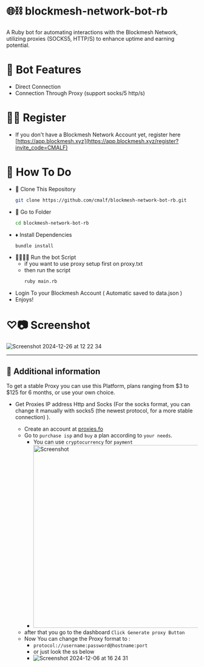 # 🌐⛓️ blockmesh-network-bot-rb
A Ruby bot for automating interactions with the Blockmesh Network, utilizing proxies (SOCKS5, HTTP/S) to enhance uptime and earning potential.

# 🦾 Bot Features
- Direct Connection
- Connection Through Proxy (support socks/5 http/s)

# ✍🏻 Register

- If you don't have a Blockmesh Network Account yet, register here [https://app.blockmesh.xyz](https://app.blockmesh.xyz/register?invite_code=CMALF)

# 🤔 How To Do

- 🧬 Clone This Repository
  ```bash
  git clone https://github.com/cmalf/blockmesh-network-bot-rb.git
  ```
- 📂 Go to Folder
  ```bash
  cd blockmesh-network-bot-rb
  ```
- ♦️ Install Dependencies
  ```bash
  bundle install
  ```
- 🏃🏻‍♂️‍➡️ Run the bot Script
  - if you want to use proxy setup first on proxy.txt
  - then run the script
    ```bash
    ruby main.rb
    ```
 - Login To your Blockmesh Account ( Automatic saved to data.json )
 - Enjoys!

# ♡⃛📷 Screenshot

![Screenshot 2024-12-26 at 12 22 34](https://github.com/user-attachments/assets/d3f61cb7-011e-4aee-b0a2-776df40ea1b1)

<hr>

## 📢 Additional information

  To get a stable Proxy you can use this Platform, plans ranging from $3 to $125 for 6 months, or use your own choice.
  
- Get Proxies IP address Http and Socks 
  (For the socks format, you can change it manually with socks5 (the newest protocol, for a more stable connection) ).

  - Create an account at [proxies.fo](https://app.proxies.fo/ref/8b1abd0f-c734-1602-5985-612caedf4c7b)
  - Go to `purchase isp`  and `buy` a plan according to `your needs`.
    - You can use `cryptocurrency` for `payment` 
    - <img src="https://github.com/user-attachments/assets/18f24ed1-cfc6-4141-addb-07e009c7226b" width="720" height="480" alt="Screenshot">
  - after that you go to the dashboard `Click Generate proxy Button`
  - Now You can change the Proxy format to :
     - `protocol://username:password@hostname:port`
     - or just look the ss below
     - ![Screenshot 2024-12-06 at 16 24 31](https://github.com/user-attachments/assets/c9d552f1-7241-4705-8580-30a88aae8638)
